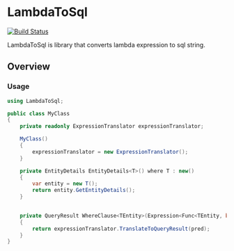 # LambdaToSql
[![Build Status](https://travis-ci.org/carlolim/LambdaToSql.svg?branch=master)](https://travis-ci.org/carlolim/LambdaToSql)

LambdaToSql is library that converts lambda expression to sql string. 

## Overview


### Usage

```c#
using LambdaToSql;

public class MyClass
{
    private readonly ExpressionTranslator expressionTranslator;

    MyClass()
    {
        expressionTranslator = new ExpressionTranslator();
    }

    private EntityDetails EntityDetails<T>() where T : new()
    {
        var entity = new T();
        return entity.GetEntityDetails();
    }
        

    private QueryResult WhereClause<TEntity>(Expression<Func<TEntity, bool>> pred) where TEntity : class
    {
        return expressionTranslator.TranslateToQueryResult(pred);
    }
}
```
